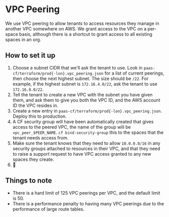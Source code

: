 # VPC Peering

We use VPC peering to allow tenants to access resources they manage in another VPC somewhere on AWS. We grant access to the VPC on a per-space basis, although there is a shortcut to grant access to all existing spaces in an org.

## How to set it up

1. Choose a subnet CIDR that we'll ask the tenant to use. Look in `paas-cf/terraform/prod{-lon}.vpc_peering.json` for a list of current peerings, then choose the next highest subnet. The size should be `/22`. For example, if the highest subnet is `172.16.4.0/22`, ask the tenant to use `172.16.8.0/22`.
2. Tell the tenant to create a new VPC with the subnet you have given them, and ask them to give you both the VPC ID, and the AWS account ID the VPC resides in.
3. Create a new entry in `paas-cf/terraform/prod{-lon}.vpc_peering.json`. Deploy this to production.
4. A CF security group will have been automatically created that gives access to the peered VPC, the name of the group will be `vpc_peer_$PEER_NAME`. `cf bind-security-group` this to the spaces that the tenant needs access from.
6. Make sure the tenant knows that they need to allow `10.0.0.0/16` in any security groups attached to resources in their VPC, and that they need to raise a support request to have VPC access granted to any new spaces they create.
7. 🎉

## Things to note

* There is a hard limit of 125 VPC peerings per VPC, and the default limit is 50.
* There is a performance penalty to having many VPC peerings due to the performance of large route tables.
